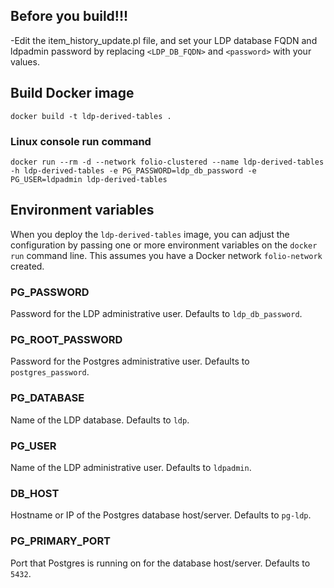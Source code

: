 ## Before you build!!!

-Edit the item_history_update.pl file, and set your LDP database FQDN and ldpadmin password by replacing `<LDP_DB_FQDN>` and `<password>` with your values.<br/>

## Build Docker image

`docker build -t ldp-derived-tables .`


### Linux console run command ###

`docker run --rm -d --network folio-clustered --name ldp-derived-tables -h ldp-derived-tables -e PG_PASSWORD=ldp_db_password -e PG_USER=ldpadmin ldp-derived-tables`

## Environment variables

When you deploy the `ldp-derived-tables` image, you can adjust the configuration by passing one or more environment variables on the `docker run` command line. This assumes you have a Docker network `folio-network` created.

### PG_PASSWORD

Password for the LDP administrative user. Defaults to `ldp_db_password`.

### PG_ROOT_PASSWORD

Password for the Postgres administrative user. Defaults to `postgres_password`.

### PG_DATABASE

Name of the LDP database. Defaults to `ldp`.

### PG_USER

Name of the LDP administrative user. Defaults to `ldpadmin`.

### DB_HOST

Hostname or IP of the Postgres database host/server. Defaults to `pg-ldp`.

### PG_PRIMARY_PORT

Port that Postgres is running on for the database host/server. Defaults to `5432`.
